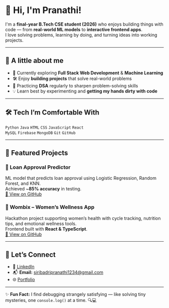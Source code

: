 # 👋 Hi, I'm Pranathi!

I'm a **final-year B.Tech CSE student (2026)** who enjoys building things with code — from **real-world ML models** to **interactive frontend apps**.  
I love solving problems, learning by doing, and turning ideas into working projects.

---

## 🌟 A little about me
- 🌱 Currently exploring **Full Stack Web Development** & **Machine Learning**
- 🛠 Enjoy **building projects** that solve real-world problems
- 🧩 Practicing **DSA** regularly to sharpen problem-solving skills
- 💡 Learn best by experimenting and **getting my hands dirty with code**

---

## 🛠 Tech I’m Comfortable With
`Python` `Java` `HTML` `CSS` `JavaScript` `React`  
`MySQL` `Firebase` `MongoDB` `Git` `GitHub`

---

## 📌 Featured Projects

### 🔹 Loan Approval Predictor
ML model that predicts loan approval using Logistic Regression, Random Forest, and KNN.  
Achieved ~**85% accuracy** in testing.  
[🔗 View on GitHub]()

### 🔹 Wombix – Women’s Wellness App
Hackathon project supporting women’s health with cycle tracking, nutrition tips, and emotional wellness tools.  
Frontend built with **React & TypeScript**.  
[🔗 View on GitHub](https://github.com/Pranathi-96/wombix-wellness-app)

---

## 🔗 Let’s Connect
- 💼 [LinkedIn](https://www.linkedin.com/in/pranathi-siribadri/)
- 📬 **Email:** siribadripranathi1234@gmail.com
- 🌐 [Portfolio](https://portfolio.coursevita.com/pranathi-568)

---

✨ **Fun Fact:** I find debugging strangely satisfying — like solving tiny mysteries, one `console.log()` at a time. 🔍💻
